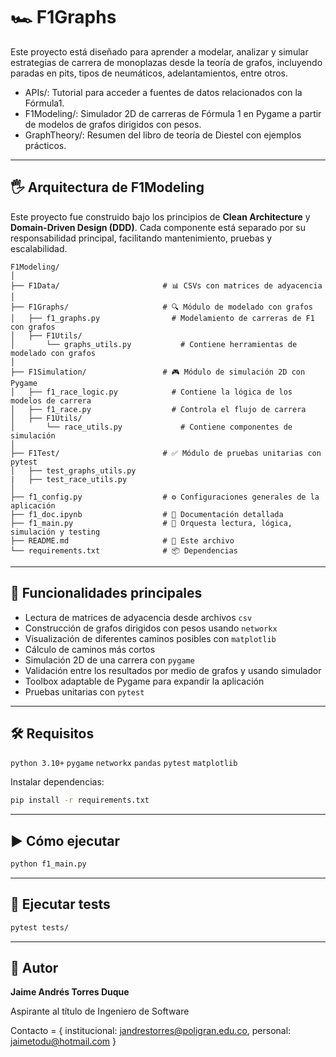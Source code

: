 # 🏎️ F1Graphs

Este proyecto está diseñado para aprender a modelar, analizar y simular estrategias de carrera de monoplazas desde la teoría de grafos, incluyendo paradas en pits, tipos de neumáticos, adelantamientos, entre otros.

* APIs/: Tutorial para acceder a fuentes de datos relacionados con la Fórmula1.
* F1Modeling/: Simulador 2D de carreras de Fórmula 1 en Pygame a partir de modelos de grafos dirigidos con pesos. 
* GraphTheory/: Resumen del libro de teoría de Diestel con ejemplos prácticos.

---

## 🖐️ Arquitectura de F1Modeling

Este proyecto fue construido bajo los principios de **Clean Architecture** y **Domain-Driven Design (DDD)**. Cada componente está separado por su responsabilidad principal, facilitando mantenimiento, pruebas y escalabilidad.

```
F1Modeling/
│
├── F1Data/                       # 📊 CSVs con matrices de adyacencia
│
├── F1Graphs/                     # 🔍 Módulo de modelado con grafos
│   ├── f1_graphs.py                # Modelamiento de carreras de F1 con grafos
│   ├── F1Utils/                
│       └── graphs_utils.py           # Contiene herramientas de modelado con grafos
│
├── F1Simulation/                 # 🎮 Módulo de simulación 2D con Pygame
│   ├── f1_race_logic.py            # Contiene la lógica de los modelos de carrera
│   ├── f1_race.py                  # Controla el flujo de carrera
│   ├── F1Utils/                    
│       └── race_utils.py             # Contiene componentes de simulación
│
├── F1Test/                       # ✅ Módulo de pruebas unitarias con pytest
│   ├── test_graphs_utils.py
|   ├── test_race_utils.py
│
├── f1_config.py                  # ⚙️ Configuraciones generales de la aplicación
├── f1_doc.ipynb                  # 📝 Documentación detallada
├── f1_main.py                    # 🔁 Orquesta lectura, lógica, simulación y testing
├── README.md                     # 📝 Este archivo
└── requirements.txt              # 📦 Dependencias
```

---

## 🚀 Funcionalidades principales

* Lectura de matrices de adyacencia desde archivos `csv`
* Construcción de grafos dirigidos con pesos usando `networkx`
* Visualización de diferentes caminos posibles con `matplotlib`
* Cálculo de caminos más cortos
* Simulación 2D de una carrera con `pygame`
* Validación entre los resultados por medio de grafos y usando simulador
* Toolbox adaptable de Pygame para expandir la aplicación
* Pruebas unitarias con `pytest`

---

## 🛠️ Requisitos

`python 3.10+` `pygame` `networkx` `pandas` `pytest` `matplotlib`

Instalar dependencias:

```bash
pip install -r requirements.txt
```

---

## ▶️ Cómo ejecutar

```bash
python f1_main.py
```

---

## 🧪 Ejecutar tests

```bash
pytest tests/
```

---

## 📍 Autor

**Jaime Andrés Torres Duque**

Aspirante al título de Ingeniero de Software

Contacto = { 
institucional: jandrestorres@poligran.edu.co, 
personal: jaimetodu@hotmail.com
}

